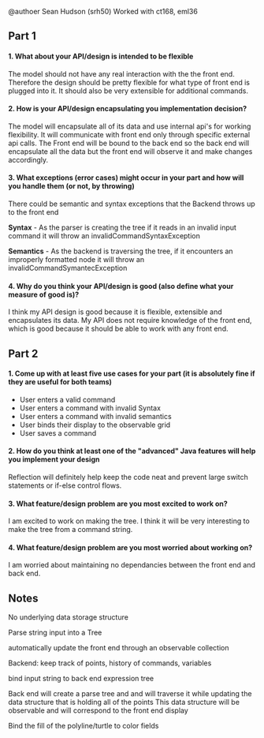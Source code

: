 @authoer Sean Hudson (srh50)
Worked with ct168, eml36

## Part 1

#### 1. What about your API/design is intended to be flexible

The model should not have any real interaction with the the
front end. Therefore the design should be pretty flexible for
what type of front end is plugged into it. It should also be very
extensible for additional commands.

#### 2. How is your API/design encapsulating you implementation decision?

The model will encapsulate all of its data and use internal api's
for working flexibility. It will communicate with front end only
through specific external api calls. The Front end will be bound
to the back end so the back end will encapsulate all the data but
the front end will observe it and make changes accordingly.

#### 3. What exceptions (error cases) might occur in your part and how will you handle them (or not, by throwing)

There could be semantic and syntax exceptions that the Backend throws up to the front end

**Syntax** - As the parser is creating the tree if it reads in an invalid input command
it will throw an invalidCommandSyntaxException

**Semantics** - As the backend is traversing the tree, if it encounters an improperly formatted
node it will throw an invalidCommandSymantecException

#### 4. Why do you think your API/design is good (also define what your measure of good is)?

I think my API design is good because it is flexible, extensible and encapsulates its data.
My API does not require knowledge of the front end, which is good because it should be able
to work with any front end.

## Part 2

#### 1. Come up with at least five use cases for your part (it is absolutely fine if they are useful for both teams)

  * User enters a valid command
  * User enters a command with invalid Syntax
  * User enters a command with invalid semantics
  * User binds their display to the observable grid
  * User saves a command

#### 2. How do you think at least one of the "advanced" Java features will help you implement your design

  Reflection will definitely help keep the code neat and prevent large switch statements or if-else control flows.

#### 3. What feature/design problem are you most excited to work on?

  I am excited to work on making the tree. I think it will be very interesting to make the tree from a command string.

#### 4. What feature/design problem are you most worried about working on?

  I am worried about maintaining no dependancies between the front end and back end.



## Notes

No underlying data storage structure

Parse string input into a Tree

automatically update the front end through an observable collection

Backend: keep track of points, history of commands, variables

bind input string to back end expression tree

Back end will create a parse tree and and will traverse it
while updating the data structure that is holding all of the points
This data structure will be observable and will correspond to the front
end display

Bind the fill of the polyline/turtle to color fields
